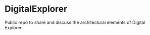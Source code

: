 # DigitalExplorer #

Public repo to share and discuss the architectural elements of Digital Explorer 
